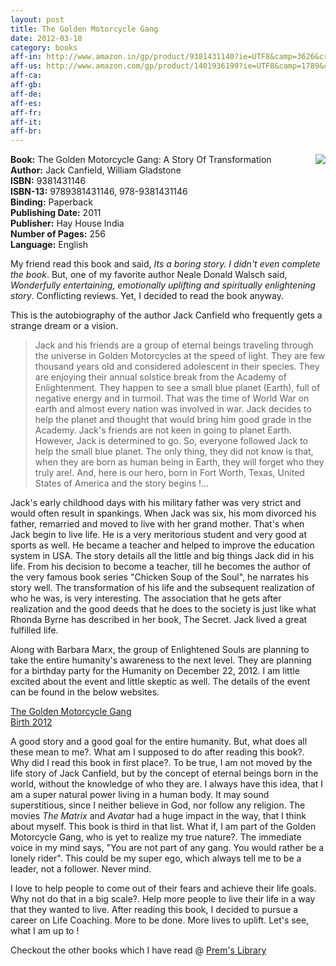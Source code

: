 ```yaml
---
layout: post
title: The Golden Motorcycle Gang
date: 2012-03-18
category: books
aff-in: http://www.amazon.in/gp/product/9381431140?ie=UTF8&camp=3626&creativeASIN=9381431140&linkCode=xm2&tag=smileprem-in-21
aff-us: http://www.amazon.com/gp/product/1401936199?ie=UTF8&camp=1789&creativeASIN=1401936199&linkCode=xm2&tag=smileprem-us-20
aff-ca: 
aff-gb: 
aff-de: 
aff-es: 
aff-fr: 
aff-it: 
aff-br: 
---
```


<img style="clear: right; float: right; margin-bottom: 1em; margin-left: 1em;" 
src="{{site.img-url}}/the-golden-motorcycle-gang-jack-canfield.jpg"/>
**Book:** The Golden Motorcycle Gang: A Story Of Transformation  
**Author:** Jack Canfield, William Gladstone  
**ISBN:** 9381431146  
**ISBN-13:** 9789381431146, 978-9381431146  
**Binding:** Paperback  
**Publishing Date:** 2011  
**Publisher:** Hay House India  
**Number of Pages:** 256  
**Language:** English  
  
My friend read this book and said, *Its a boring story. I didn't even complete the book*. But, one of my favorite author Neale Donald Walsch said, *Wonderfully entertaining, emotionally uplifting and spiritually enlightening story*. Conflicting reviews. Yet, I decided to read the book anyway.  
  
This is the autobiography of the author Jack Canfield who frequently gets a strange dream or a vision.  

> Jack and his friends are a group of eternal beings traveling through the universe in Golden Motorcycles at the speed of light. They are few thousand years old and considered adolescent in their species. They are enjoying their annual solstice break from the Academy of Enlightenment. They happen to see a small blue planet (Earth), full of negative energy and in turmoil. That was the time of World War on earth and almost every nation was involved in war. Jack decides to help the planet and thought that would bring him good grade in the Academy. Jack's friends are not keen in going to planet Earth. However, Jack is determined to go. So, everyone followed Jack to help the small blue planet. The only thing, they did not know is that, when they are born as human being in Earth, they will forget who they truly are!. And, here is our hero, born in Fort Worth, Texas, United States of America and the story begins !...  
  
Jack's early childhood days with his military father was very strict and would often result in spankings. When Jack was six, his mom divorced his father, remarried and moved to live with her grand mother. That's when Jack begin to live life. He is a very meritorious student and very good at sports as well. He became a teacher and helped to improve the education system in USA. The story details all the little and big things Jack did in his life. From his decision to become a teacher, till he becomes the author of the very famous book series "Chicken Soup of the Soul", he narrates his story well. The transformation of his life and the subsequent realization of who he was, is very interesting. The association that he gets after realization and the good deeds that he does to the society is just like what Rhonda Byrne has described in her book, The Secret. Jack lived a great fulfilled life.  
  
Along with Barbara Marx, the group of Enlightened Souls are planning to take the entire humanity's awareness to the next level. They are planning for a birthday party for the Humanity on December 22, 2012. I am little excited about the event and little skeptic as well. The details of the event can be found in the below websites.  
  
[The Golden Motorcycle Gang](http://www.goldenmotorcyclegang.com/)  
[Birth 2012](http://www.birth2012.com/main.html)  
  
A good story and a good goal for the entire humanity. But, what does all these mean to me?. What am I supposed to do after reading this book?. Why did I read this book in first place?. To be true, I am not moved by the life story of Jack Canfield, but by the concept of eternal beings born in the world, without the knowledge of who they are. I always have this idea, that I am a super natural power living in a human body. It may sound superstitious, since I neither believe in God, nor follow any religion. The movies *The Matrix* and *Avatar* had a huge impact in the way, that I think about myself. This book is third in that list. What if, I am part of the Golden Motorcycle Gang, who is yet to realize my true nature?. The immediate voice in my mind says, "You are not part of any gang. You would rather be a lonely rider". This could be my super ego, which always tell me to be a leader, not a follower. Never mind.  
  
I love to help people to come out of their fears and achieve their life goals. Why not do that in a big scale?. Help more people to live their life in a way that they wanted to live. After reading this book, I decided to pursue a career on Life Coaching. More to be done. More lives to uplift. Let's see, what I am up to !  

Checkout the other books which I have read @ [Prem's Library]({{site.url}}/category/books/)  
